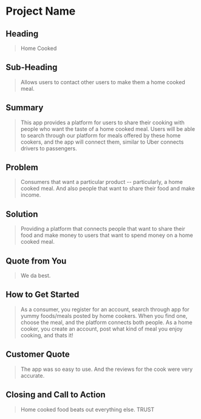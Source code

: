 # Project Name #

<!-- 
> This material was originally posted [here](http://www.quora.com/What-is-Amazons-approach-to-product-development-and-product-management). It is reproduced here for posterities sake.

There is an approach called "working backwards" that is widely used at Amazon. They work backwards from the customer, rather than starting with an idea for a product and trying to bolt customers onto it. While working backwards can be applied to any specific product decision, using this approach is especially important when developing new products or features.

For new initiatives a product manager typically starts by writing an internal press release announcing the finished product. The target audience for the press release is the new/updated product's customers, which can be retail customers or internal users of a tool or technology. Internal press releases are centered around the customer problem, how current solutions (internal or external) fail, and how the new product will blow away existing solutions.

If the benefits listed don't sound very interesting or exciting to customers, then perhaps they're not (and shouldn't be built). Instead, the product manager should keep iterating on the press release until they've come up with benefits that actually sound like benefits. Iterating on a press release is a lot less expensive than iterating on the product itself (and quicker!).

If the press release is more than a page and a half, it is probably too long. Keep it simple. 3-4 sentences for most paragraphs. Cut out the fat. Don't make it into a spec. You can accompany the press release with a FAQ that answers all of the other business or execution questions so the press release can stay focused on what the customer gets. My rule of thumb is that if the press release is hard to write, then the product is probably going to suck. Keep working at it until the outline for each paragraph flows. 

Oh, and I also like to write press-releases in what I call "Oprah-speak" for mainstream consumer products. Imagine you're sitting on Oprah's couch and have just explained the product to her, and then you listen as she explains it to her audience. That's "Oprah-speak", not "Geek-speak".

Once the project moves into development, the press release can be used as a touchstone; a guiding light. The product team can ask themselves, "Are we building what is in the press release?" If they find they're spending time building things that aren't in the press release (overbuilding), they need to ask themselves why. This keeps product development focused on achieving the customer benefits and not building extraneous stuff that takes longer to build, takes resources to maintain, and doesn't provide real customer benefit (at least not enough to warrant inclusion in the press release).
 -->
 
## Heading ##
  > Home Cooked

## Sub-Heading ##
  > Allows users to contact other users to make them a home cooked meal.

## Summary ##
  > This app provides a platform for users to share their cooking with people who want the taste of a 
  home cooked meal. Users will be able to search through our platform for meals offered by these home cookers, and the app will connect them, similar to Uber connects drivers to passengers.

## Problem ##
  > Consumers that want a particular product -- particularly, a home cooked meal. And also people that want to share their food and make income.

## Solution ##
  > Providing a platform that connects people that want to share their food and make money to users that want to spend money on a home cooked meal.

## Quote from You ##
  > We da best.

## How to Get Started ##
  > As a consumer, you register for an account, search through app for yummy foods/meals posted by home cookers. When you find one, choose the meal, and the platform connects both people. As a home cooker, you create an account, post what kind of meal you enjoy cooking, and thats it!

## Customer Quote ##
  > The app was so easy to use. And the reviews for the cook were very accurate.

## Closing and Call to Action ##
  > Home cooked food beats out everything else. TRUST
